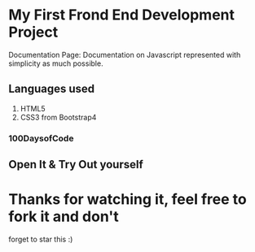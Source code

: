 # My First Frond End Development Project 

 Documentation Page: Documentation on Javascript 
represented with simplicity as much possible.

 ## Languages used

 1. HTML5
 2. CSS3 from Bootstrap4

### 100DaysofCode

 ## Open It & Try Out yourself


 # Thanks for watching it, feel free to fork it and don't 

forget to star this :)